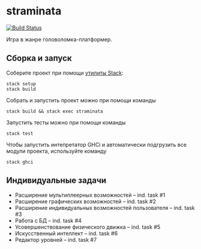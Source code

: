 # straminata

[![Build Status](https://travis-ci.org/cmc-haskell-2018/straminata.svg?branch=master)](https://travis-ci.org/cmc-haskell-2018/straminata)

Игра в жанре головоломка-платформер.

## Сборка и запуск

Соберите проект при помощи [утилиты Stack](https://www.haskellstack.org):

```
stack setup
stack build
```

Собрать и запустить проект можно при помощи команды

```
stack build && stack exec straminata
```

Запустить тесты можно при помощи команды

```
stack test
```

Чтобы запустить интепретатор GHCi и автоматически подгрузить все модули проекта, используйте команду

```
stack ghci
```

## Индивидуальные задачи

 - Расширение мультиплеерных возможностей – ind. task #1
 - Расширение графических возможностей – ind. task #2
 - Расширение индивидуальных возможностей пользователя – ind. task #3
 - Работа с БД – ind. task #4
 - Усовершенствование физического движка – ind. task #5
 - Искусственный интеллект – ind. task #6
 - Редактор уровней – ind. task #7

